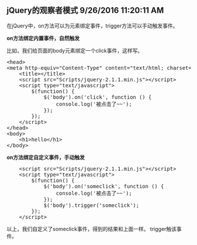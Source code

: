 ## jQuery的观察者模式 9/26/2016 11:20:11 AM 

在jQuery中，on方法可以为元素绑定事件，trigger方法可以手动触发事件。

**on方法绑定内置事件，自然触发**

比如，我们给页面的body元素绑定一个click事件，这样写。
<pre>
&lt;head&gt;
&lt;meta http-equiv="Content-Type" content="text/html; charset=utf-8"/&gt;
    &lt;title&gt;&lt;/title&gt;
    &lt;script src="Scripts/jquery-2.1.1.min.js"&gt;&lt;/script&gt;
    &lt;script type="text/javascript"&gt;
        $(function() {
            $('body').on('click', function () {
                console.log('被点击了~~');
            });
        });      
    &lt;/script&gt;
&lt;/head&gt;
&lt;body&gt;
    &lt;h1&gt;hello&lt;/h1&gt;
&lt;/body&gt;
</pre>

**on方法绑定自定义事件，手动触发**

<pre>
    &lt;script src="Scripts/jquery-2.1.1.min.js"&gt;&lt;/script&gt;
    &lt;script type="text/javascript"&gt;
        $(function() {
            $('body').on('someclick', function () {
                console.log('被点击了~~');
            });
            $('body').trigger('someclick');
        });      
    &lt;/script&gt;
</pre>

以上，我们自定义了someclick事件，得到的结果和上面一样。
trigger触该事件。
